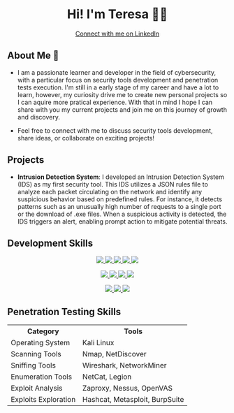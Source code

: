 <!DOCTYPE html>
<html>
<body>
  <div align="center">
    <h1>Hi! I'm Teresa 👩‍💻</h1>
    <a href="https://www.linkedin.com/in/teresa-sousa/" target="_blank" class="button button-pill button-primary">
      <span class="button-icon"><i class="fa fa-linkedin"></i></span>
      Connect with me on LinkedIn
    </a>
  </div>
</body>
</html>



## About Me 🔎

- I am a passionate learner and developer in the field of cybersecurity, with a particular focus on security tools development and penetration tests execution. I'm still in a early stage of my career and have a lot to learn, however, my curiosity drive me to create new personal projects so I can aquire more pratical experience. With that in mind I hope I can share with you my current projects and join me on this journey of growth and discovery.

- Feel free to connect with me to discuss security tools development, share ideas, or collaborate on exciting projects!


## Projects

- **Intrusion Detection System**: I developed an Intrusion Detection System (IDS) as my first security tool. This IDS utilizes a JSON rules file to analyze each packet circulating on the network and identify any suspicious behavior based on predefined rules. For instance, it detects patterns such as an unusually high number of requests to a single port or the download of .exe files. When a suspicious activity is detected, the IDS triggers an alert, enabling prompt action to mitigate potential threats.

## Development Skills

<p align="center">
  <a href="https://www.python.org/">
    <img src="https://skillicons.dev/icons?i=python" />
  </a>
  <a href="https://en.wikipedia.org/wiki/C">
    <img src="https://skillicons.dev/icons?i=c" />
  </a>
  <a href="https://docs.microsoft.com/en-us/dotnet/csharp/">
    <img src="https://skillicons.dev/icons?i=cs" />
  </a>
  <a href="https://www.java.com/">
    <img src="https://skillicons.dev/icons?i=java" />
  </a>
  <a href="https://developer.mozilla.org/en-US/docs/Web/JavaScript">
    <img src="https://skillicons.dev/icons?i=js" />
  </a>
</p>

<p align="center">
  <a href="https://dotnet.microsoft.com/">
    <img src="https://skillicons.dev/icons?i=dotnet" />
  </a>
  <a href="https://vuejs.org/">
    <img src="https://skillicons.dev/icons?i=vuejs" />
  </a>
  <a href="https://laravel.com/">
    <img src="https://skillicons.dev/icons?i=laravel" />
  </a>
  <a href="https://flutter.dev/">
    <img src="https://skillicons.dev/icons?i=flutter" />
  </a>
</p>

<p align="center">
  <a href="https://www.docker.com/">
    <img src="https://skillicons.dev/icons?i=docker" />
  </a>
  <a href="https://www.mysql.com/">
    <img src="https://skillicons.dev/icons?i=mysql" />
  </a>
  <a href="https://git-scm.com/">
    <img src="https://skillicons.dev/icons?i=git" />
  </a>
</p>

## Penetration Testing Skills

<div align="center">
  <table>
    <tr>
      <th>Category</th>
      <th>Tools</th>
    </tr>
    <tr>
      <td>Operating System</td>
      <td>Kali Linux</td>
    </tr>
    <tr>
      <td>Scanning Tools</td>
      <td>Nmap, NetDiscover</td>
    </tr>
    <tr>
      <td>Sniffing Tools</td>
      <td>Wireshark, NetworkMiner</td>
    </tr>
    <tr>
      <td>Enumeration Tools</td>
      <td>NetCat, Legion</td>
    </tr>
    <tr>
      <td>Exploit Analysis</td>
      <td>Zaproxy, Nessus, OpenVAS</td>
    </tr>
    <tr>
      <td>Exploits Exploration</td>
      <td>Hashcat, Metasploit, BurpSuite</td>
    </tr>
  </table>
</div>










